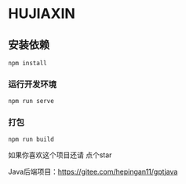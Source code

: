 # HUJIAXIN

## 安装依赖
```
npm install
```

### 运行开发环境
```
npm run serve
```

### 打包
```
npm run build
```

如果你喜欢这个项目还请 点个star

Java后端项目：https://gitee.com/hepingan11/gptjava
